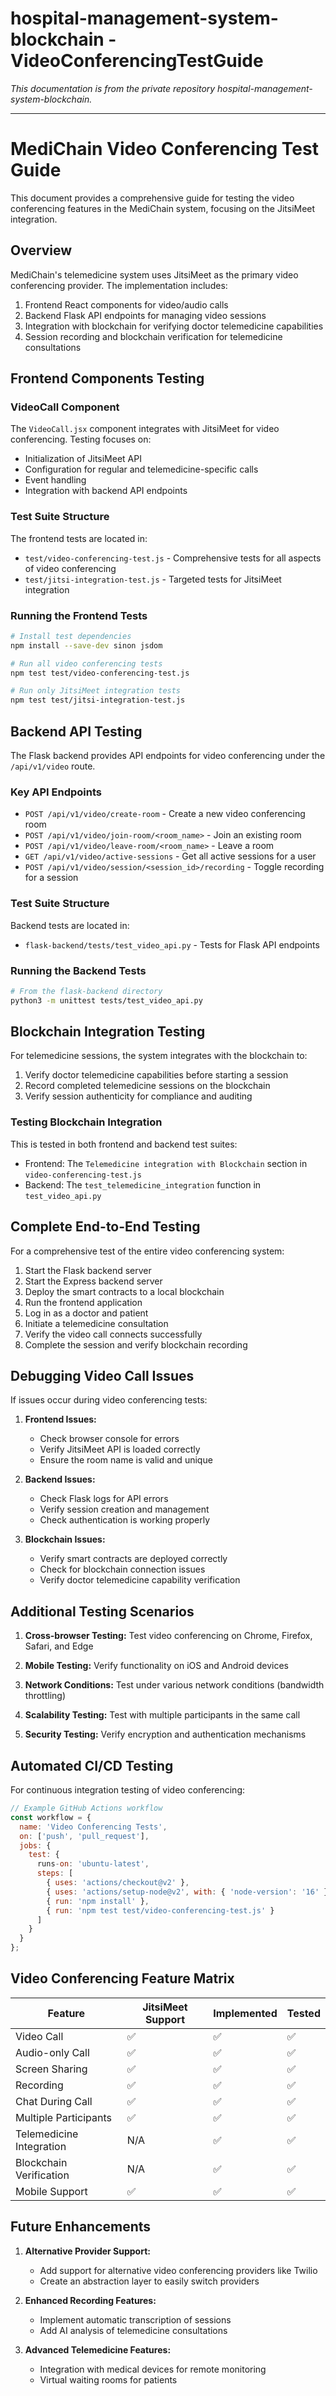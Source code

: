 # hospital-management-system-blockchain - VideoConferencingTestGuide

*This documentation is from the private repository hospital-management-system-blockchain.*

---

# MediChain Video Conferencing Test Guide

This document provides a comprehensive guide for testing the video conferencing features in the MediChain system, focusing on the JitsiMeet integration.

## Overview

MediChain's telemedicine system uses JitsiMeet as the primary video conferencing provider. The implementation includes:

1. Frontend React components for video/audio calls
2. Backend Flask API endpoints for managing video sessions 
3. Integration with blockchain for verifying doctor telemedicine capabilities
4. Session recording and blockchain verification for telemedicine consultations

## Frontend Components Testing

### VideoCall Component

The `VideoCall.jsx` component integrates with JitsiMeet for video conferencing. Testing focuses on:

- Initialization of JitsiMeet API
- Configuration for regular and telemedicine-specific calls
- Event handling
- Integration with backend API endpoints

### Test Suite Structure

The frontend tests are located in:
- `test/video-conferencing-test.js` - Comprehensive tests for all aspects of video conferencing
- `test/jitsi-integration-test.js` - Targeted tests for JitsiMeet integration

### Running the Frontend Tests

```bash
# Install test dependencies
npm install --save-dev sinon jsdom

# Run all video conferencing tests
npm test test/video-conferencing-test.js

# Run only JitsiMeet integration tests
npm test test/jitsi-integration-test.js
```

## Backend API Testing

The Flask backend provides API endpoints for video conferencing under the `/api/v1/video` route.

### Key API Endpoints

- `POST /api/v1/video/create-room` - Create a new video conferencing room
- `POST /api/v1/video/join-room/<room_name>` - Join an existing room
- `POST /api/v1/video/leave-room/<room_name>` - Leave a room
- `GET /api/v1/video/active-sessions` - Get all active sessions for a user
- `POST /api/v1/video/session/<session_id>/recording` - Toggle recording for a session

### Test Suite Structure

Backend tests are located in:
- `flask-backend/tests/test_video_api.py` - Tests for Flask API endpoints

### Running the Backend Tests

```bash
# From the flask-backend directory
python3 -m unittest tests/test_video_api.py
```

## Blockchain Integration Testing

For telemedicine sessions, the system integrates with the blockchain to:

1. Verify doctor telemedicine capabilities before starting a session
2. Record completed telemedicine sessions on the blockchain
3. Verify session authenticity for compliance and auditing

### Testing Blockchain Integration

This is tested in both frontend and backend test suites:

- Frontend: The `Telemedicine integration with Blockchain` section in `video-conferencing-test.js`
- Backend: The `test_telemedicine_integration` function in `test_video_api.py`

## Complete End-to-End Testing

For a comprehensive test of the entire video conferencing system:

1. Start the Flask backend server
2. Start the Express backend server
3. Deploy the smart contracts to a local blockchain
4. Run the frontend application
5. Log in as a doctor and patient
6. Initiate a telemedicine consultation
7. Verify the video call connects successfully
8. Complete the session and verify blockchain recording

## Debugging Video Call Issues

If issues occur during video conferencing tests:

1. **Frontend Issues:**
   - Check browser console for errors
   - Verify JitsiMeet API is loaded correctly
   - Ensure the room name is valid and unique

2. **Backend Issues:**
   - Check Flask logs for API errors
   - Verify session creation and management
   - Check authentication is working properly

3. **Blockchain Issues:**
   - Verify smart contracts are deployed correctly
   - Check for blockchain connection issues
   - Verify doctor telemedicine capability verification

## Additional Testing Scenarios

1. **Cross-browser Testing:**
   Test video conferencing on Chrome, Firefox, Safari, and Edge

2. **Mobile Testing:**
   Verify functionality on iOS and Android devices

3. **Network Conditions:**
   Test under various network conditions (bandwidth throttling)

4. **Scalability Testing:**
   Test with multiple participants in the same call

5. **Security Testing:**
   Verify encryption and authentication mechanisms

## Automated CI/CD Testing

For continuous integration testing of video conferencing:

```javascript
// Example GitHub Actions workflow
const workflow = {
  name: 'Video Conferencing Tests',
  on: ['push', 'pull_request'],
  jobs: {
    test: {
      runs-on: 'ubuntu-latest',
      steps: [
        { uses: 'actions/checkout@v2' },
        { uses: 'actions/setup-node@v2', with: { 'node-version': '16' } },
        { run: 'npm install' },
        { run: 'npm test test/video-conferencing-test.js' }
      ]
    }
  }
};
```

## Video Conferencing Feature Matrix

| Feature | JitsiMeet Support | Implemented | Tested |
|---------|-------------------|-------------|--------|
| Video Call | ✅ | ✅ | ✅ |
| Audio-only Call | ✅ | ✅ | ✅ |
| Screen Sharing | ✅ | ✅ | ✅ |
| Recording | ✅ | ✅ | ✅ |
| Chat During Call | ✅ | ✅ | ✅ |
| Multiple Participants | ✅ | ✅ | ✅ |
| Telemedicine Integration | N/A | ✅ | ✅ |
| Blockchain Verification | N/A | ✅ | ✅ |
| Mobile Support | ✅ | ✅ | ✅ |

## Future Enhancements

1. **Alternative Provider Support:**
   - Add support for alternative video conferencing providers like Twilio
   - Create an abstraction layer to easily switch providers

2. **Enhanced Recording Features:**
   - Implement automatic transcription of sessions
   - Add AI analysis of telemedicine consultations

3. **Advanced Telemedicine Features:**
   - Integration with medical devices for remote monitoring
   - Virtual waiting rooms for patients
